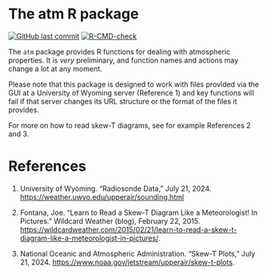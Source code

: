 # The atm R package

<!-- badges: start -->

[![GitHub last
commit](https://img.shields.io/github/last-commit/dankelley/atm)](https://img.shields.io/github/last-commit/dankelley/atm)
[![R-CMD-check](https://github.com/dankelley/atm/actions/workflows/R-CMD-check.yaml/badge.svg)](https://github.com/dankelley/atm/actions/workflows/R-CMD-check.yaml)
<!-- badges: end -->

The `atm` package provides R functions for dealing with atmospheric
properties. It is *very* preliminary, and function names and actions may change
a lot at any moment.

Please note that this package is designed to work with files provided
via the GUI at a University of Wyoming server (Reference 1) and key
functions will fail if that server changes its URL structure or the
format of the files it provides.

For more on how to read skew-T diagrams, see for example References 2
and 3.

# References

1. University of Wyoming. “Radiosonde Data,” July 21, 2024.
<https://weather.uwyo.edu/upperair/sounding.html>

2. Fontana, Joe. “Learn to Read a Skew-T Diagram Like a Meteorologist!
   In Pictures.” Wildcard Weather (blog), February 22, 2015.
<https://wildcardweather.com/2015/02/21/learn-to-read-a-skew-t-diagram-like-a-meteorologist-in-pictures/>.

3. National Oceanic and Atmospheric Administration. “Skew-T Plots,”
   July 21, 2024. <https://www.noaa.gov/jetstream/upperair/skew-t-plots>.
